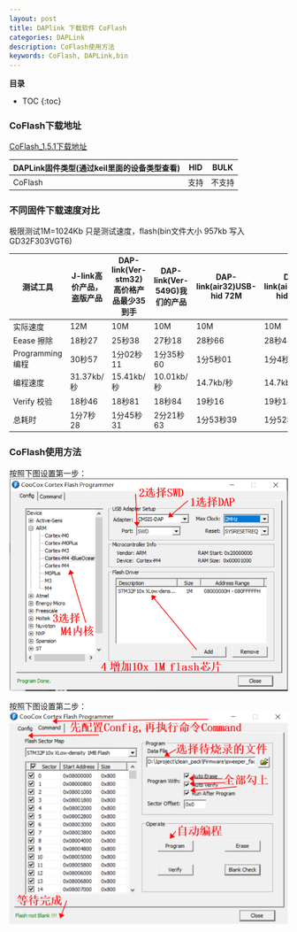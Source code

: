 ```yaml
---
layout: post
title: DAPlink 下载软件 CoFlash
categories: DAPLink  
description: CoFlash使用方法
keywords: CoFlash, DAPLink,bin 
---
```


**目录**

* TOC
{:toc}
### CoFlash下载地址 

 [CoFlash_1.5.1下载地址](https://bluepi.lanzouy.com/iob8u14xdtbc)

| DAPLink固件类型(通过keil里面的设备类型查看) | HID                                    | BULK                           |
| ---------------------------- | -------------------------------------- | ------------------------------ |
| CoFlash                      | 支持                                    | 不支持                         |



### 不同固件下载速度对比

极限测试1M=1024Kb 只是测试速度，flash(bin文件大小 957kb  写入GD32F303VGT6)

| 测试工具                                                     | J-link高价产品，盗版产品 | DAP-link(Ver-stm32)高价格产品最少35到手 | DAP-link(Ver-549G)我们的产品 | DAP-link(air32)USB-hid 72M | DAP-link(air32)USB-hid 192M | DAP-link(air32)USB-BULK72M | DAP-link(air32)USB-BULK72Mnew | 高速的DAP  |
| ------------------------------------------------------------ | ------------------------ | --------------------------------------- | ---------------------------- | -------------------------- | --------------------------- | -------------------------- | ----------------------------- | ---------- |
| 实际速度                                                     | 12M                      | 10M                                     | 10M                          | 10M                        | 10M                         | 10M                        | 10M                           | 10M        |
| Eease 擦除                                                   | 18秒27                   | 25秒38                                  | 27秒18                       | 28秒66                     | 28秒48                      | 17秒56                     | 17秒35                        | 16秒70     |
| Programming 编程                                             | 30秒57                   | 1分02秒11                               | 1分35秒60                    | 1分5秒01                   | 1分4秒72                    | 27秒51                     | 27秒33                        | 25秒56     |
| 编程速度                                                     | 31.37kb/秒               | 15.41kb/秒                              | 10.01kb/秒                   | 14.7kb/秒                  | 14.7kb/秒                   | 34.8Kb/秒                  | 34.5kb/秒                     | 37.44kb/秒 |
| Verify 校验                                                  | 18秒46                   | 18秒81                                  | 18秒84                       | 19秒16                     | 19秒18                      | 18秒95                     | 19秒01                        | 18秒93     |
| 总耗时                                                       | 1分7秒28                 | 1分45秒31                               | 2分21秒63                    | 1分53秒39                  | 1分52秒39                   | 1分04                      | 1分3秒                        | 1分1秒     |

### CoFlash使用方法
按照下图设置第一步：
<img src="/images/posts/daplink/setting_a.png" alt="设置参数第一步"/>

按照下图设置第二步：
<img src="/images/posts/daplink/setting_b.png" alt="设置参数第二步"/>